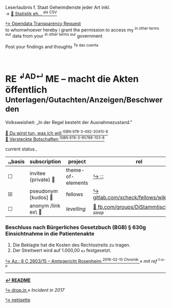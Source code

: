 Leserlaubnis f. Staat Geheimdienste jeder Art inkl.  
→ [ :arrow_up_small: Statistik eh… <sup>als CSV</sup>][netupload]

[ :arrow_right_hook: Opendata Transparency Request ][pamflete]  
to whomwhoever hereby i grant the permission to access my <sup>in other terms our</sup> data from your <sup>in other terms our</sup> government

Post your findings and thoughts <sup>Te das cuenta</sup>


<br>

# RE <sup>↲AD↵</sup> ME – macht die Akten öffentlich <sup>Unterlagen/Gutachten/Anzeigen/Beschwerden</sup>

Volksweisheit: „In der Regel besteht der Ausnahmezustand.”

[ :arrow_up_small: Du wirst tun, was ich will <sup>ISBN 978-3-492-30410-8</sup> ][hypnose]  
[ :arrow_up_small: Versteckte Botschaften <sup>ISBN 978-3-95788-103-8</sup> ][steganographie]  


[netupload]: https://www.rollator-parcours.com/include/0ffSite/fritzerPointRoute-Online-Zähler.csv
[pamflete]: https://gitlab.com/xcheck/fellows/snippets/1680925
[hypnose]: https://www.piper.de/buecher/du-wirst-tun-was-ich-will-isbn-978-3-492-30410-8
[steganographie]: https://www.dpunkt.de/buecher/12500/9783957881038-versteckte-botschaften-(telepolis).html


current status‥

| ₁₁basis | subscription | project | rel |
| --- | -- | -- | --|
| ☐ | invitee (private) :file_folder: | theme-of-elements | [ :arrow_right_hook: ∷ ](https://gitlab.com/xcheck/theme-of-elements/wikis/home) |
| ☒ | pseudonym [kudos] :footprints: | fellows | [ :arrow_right_hook: gitlab.com/xcheck/fellows/wikis/home ](https://gitlab.com/xcheck/fellows/wikis/home) |
| ☐ | anonym /link ex\ :bouquet: | _levelling_ | [ :arrow_up_small: fb.com/groups/DiStammtisch/ ](https://www.facebook.com/groups/DiStammtisch/) _<sup>« sleep</sup>_ |


### Beschluss nach Bürgerliches Gesetzbuch (BGB) § 630g Einsichtnahme in die Patientenakte

1.  Die Beklagte hat die Kosten des Rechtsstreits zu tragen.
2.  Der Streitwert wird auf 1.000,00 :euro: festgesetzt.

[ :arrow_right_hook: Az.: 8 C 2603/15 – Amtsgericht Rosenheim <sup>2016-02-15 Chromik</sup> ]($1680829) _« mit ref <sup>t-o-e</sup>_

---
**[ :leftwards_arrow_with_hook: README ](./README.md)**

[ :arrow_right_hook: drop.in ](./drop_in.md) _« Incident in 2017_

[ :arrow_right_hook: netiqette ](./netiqette.md)
